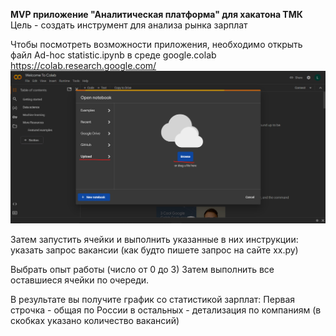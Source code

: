 **MVP приложение "Аналитическая платформа" для хакатона ТМК**
Цель - создать инструмент для анализа рынка зарплат

Чтобы посмотреть возможности приложения, необходимо открыть файл Ad-hoc statistic.ipynb в среде google.colab
https://colab.research.google.com/
![alt text](image.png)

Затем запустить ячейки и выполнить указанные в них инструкции:
указать запрос вакансии (как будто пишете запрос на сайте хх.ру)

Выбрать опыт работы (число от 0 до 3)
Затем выполнить все оставшиеся ячейки по очереди.

В результате вы получите график со статистикой зарплат:
Первая строчка - общая по России
в остальных - детализация по компаниям (в скобках указано количество вакансий)
